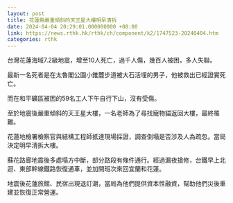 ```yaml
---
layout: post
title: 花蓮縣嚴重傾斜的天王星大樓明早清拆
date: 2024-04-04 20:29:01.000000000 +08:00
link: https://news.rthk.hk/rthk/ch/component/k2/1747523-20240404.htm
categories: rthk
---
```


台灣花蓮海域7.2級地震，增至10人死亡，過千人傷，幾百人被困，多人失聯。

最新一名死者是在太魯閣公園小錐麓步道被大石活埋的男子，他被救出已經證實死亡。

而在和平礦區被困的59名工人下午自行下山，沒有受傷。

至於地震後嚴重傾斜的天王星大樓，一名老師為了尋找寵物貓返回大樓，最終罹難。

花蓮地檢署檢察官與結構工程師抵達現場採證，調查倒塌是否涉及人為疏忽。當局決定明早清拆大樓。

蘇花路廊地震後多處塌方中斷，部分路段有條件通行。經過漏夜搶修，台鐵早上北迴、東部幹線鐵路恢復通車，並加開班次來回宜蘭和花蓮。

地震後花蓮旅館、民宿出現退訂潮，當局為他們提供資本性融資，幫助他們災後重建並恢復正常營運。
